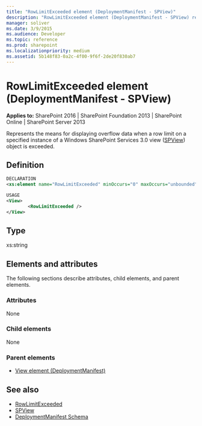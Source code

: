 ```yaml
---
title: "RowLimitExceeded element (DeploymentManifest - SPView)"
description: "RowLimitExceeded element (DeploymentManifest - SPView) represents the means for displaying overflow data when a row limit is exceeded."
manager: soliver
ms.date: 3/9/2015
ms.audience: Developer
ms.topic: reference
ms.prod: sharepoint
ms.localizationpriority: medium
ms.assetid: 5b148f83-0a2c-4f00-9f6f-2de20f830ab7
---
```


# RowLimitExceeded element (DeploymentManifest - SPView)

**Applies to:** SharePoint 2016 | SharePoint Foundation 2013 | SharePoint Online | SharePoint Server 2013 
  
Represents the means for displaying overflow data when a row limit on a specified instance of a Windows SharePoint Services 3.0 view ([SPView](https://msdn.microsoft.com/library/Microsoft.SharePoint.SPView.aspx)) object is exceeded. 

## Definition

```XML
DECLARATION
<xs:element name="RowLimitExceeded" minOccurs="0" maxOccurs="unbounded" />

USAGE
<View>
        <RowLimitExceeded />
</View>

```

## Type

xs:string
  
## Elements and attributes

The following sections describe attributes, child elements, and parent elements.

### Attributes

None
   
### Child elements

None
   
### Parent elements

- [View element (DeploymentManifest)](view-element-deploymentmanifest.md)
   
## See also

- [RowLimitExceeded](https://msdn.microsoft.com/library/Microsoft.SharePoint.SPView.RowLimitExceeded.aspx)
- [SPView](https://msdn.microsoft.com/library/Microsoft.SharePoint.SPView.aspx)
- [DeploymentManifest Schema](deploymentmanifest-schema.md)

